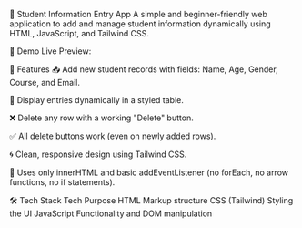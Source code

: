 📘 Student Information Entry App
A simple and beginner-friendly web application to add and manage student information dynamically using HTML, JavaScript, and Tailwind CSS.

📸 Demo
Live Preview:

🚀 Features
📥 Add new student records with fields: Name, Age, Gender, Course, and Email.

🧾 Display entries dynamically in a styled table.

❌ Delete any row with a working "Delete" button.

✅ All delete buttons work (even on newly added rows).

🌀 Clean, responsive design using Tailwind CSS.

🔧 Uses only innerHTML and basic addEventListener (no forEach, no arrow functions, no if statements).

🛠 Tech Stack
Tech	Purpose
HTML	Markup structure
CSS (Tailwind)	Styling the UI
JavaScript	Functionality and DOM manipulation


